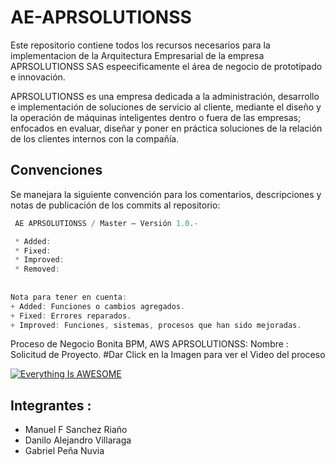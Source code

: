 # AE-APRSOLUTIONSS
Este repositorio contiene todos los recursos necesarios para la implementacion de la Arquitectura Empresarial de la empresa APRSOLUTIONSS SAS espeecificamente el área de negocio de prototipado e innovación.

APRSOLUTIONSS es una empresa dedicada a la administración, desarrollo e implementación de soluciones de servicio al cliente, mediante el diseño y la operación de máquinas inteligentes dentro o fuera de las empresas; enfocados en evaluar, diseñar y poner en práctica soluciones de la relación de los clientes internos con la compañía.


Convenciones
------------------------------------------------------
Se manejara la siguiente convención para los comentarios, descripciones y notas de publicación de los commits al repositorio:
```javascript
 AE APRSOLUTIONSS / Master – Versión 1.0.-

 * Added: 
 * Fixed: 
 * Improved: 
 * Removed: 
 
 
Nota para tener en cuenta:
+ Added: Funciones o cambios agregados.
+ Fixed: Errores reparados.
+ Improved: Funciones, sistemas, procesos que han sido mejoradas.
```
Proceso de Negocio Bonita BPM, AWS APRSOLUTIONSS:
Nombre : Solicitud de Proyecto. 
#Dar Click en la Imagen para ver el Video del proceso 

[![Everything Is AWESOME](http://aprsolution.com.co/web/wp-content/themes/moneyrich/images/slides/3.jpg)](https://www.youtube.com/watch?v=bPOQvheg1ts "Everything Is AWESOME")

Integrantes : 
-------------------------------------
  + Manuel F Sanchez Riaño
  + Danilo Alejandro Villaraga
  + Gabriel Peña Nuvia
